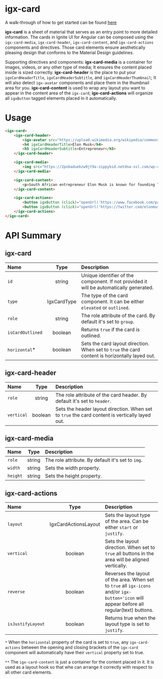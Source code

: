 # igx-card

A walk-through of how to get started can be found [here](https://www.infragistics.com/products/ignite-ui-angular/angular/components/card.html)

**igx-card** is a sheet of material that serves as an entry point to more detailed information. The cards in Ignite UI for Angular can be composed using the `igx-card-media`, `igx-card-header`, `igx-card-content`, and `igx-card-actions` components and directives. Those card elements ensure aesthetically pleasing design that conforms to the Material Design guidelines.

Supporting directives and components:
**igx-card-media** is a container for images, videos, or any other type of media; It ensures the content placed inside is sized correctly.
**igx-card-header** is the place to put your `igxCardHeaderTitle`, `igxCardHeaderSubtitle`, and `igxCardHeaderThumbnail`; It will also detect `igx-avatar` components and place them in the thumbnail area for you.
**igx-card-content** is used to wrap any layout you want to appear in the content area of the `igx-card`;
**igx-card-actions** will organize all `igxButton` tagged elements placed in it automatically.

# Usage
```html
<igx-card>
    <igx-card-header>
        <igx-avatar src="https://upload.wikimedia.org/wikipedia/commons/4/49/Elon_Musk_2015.jpg" [roundShape]="true"></igx-avatar>
        <h4 igxCardHeaderTitle>Elon Musk</h4>
        <h5 igxCardHeaderSubtitle>Entrepreneur</h5>
    </igx-card-header>

    <igx-card-media>
        <img src="https://2pobaduekzw9jt9a-zippykid.netdna-ssl.com/wp-content/uploads/2017/01/elon-musk.jpg">
    </igx-card-media>

    <igx-card-content>
        <p>South African entrepreneur Elon Musk is known for founding Tesla Motors and SpaceX, which launched a landmark commercial spacecraft in 2012.</p>
    </igx-card-content>

    <igx-card-actions>
        <button igxButton (click)="openUrl('https://www.facebook.com/pages/Elon-Musk/108250442531979')">Like</button>
        <button igxButton (click)="openUrl('https://twitter.com/elonmusk')">Share</button>
    </igx-card-actions>
</igx-card>
```
# API Summary 

## igx-card
| Name   |      Type      |  Description |
|:----------|:-------------:|:------|
| `id` | string | Unique identifier of the component. If not provided it will be automatically generated.|
| `type` | IgxCardType | The type of the card component. It can be either `elevated` or `outlined`. |
| `role` | string | The role attribute of the card. By default it's set to `group`. |
| `isCardOutlined` | boolean | Returns `true` if the card is outlined. |
| `horizontal`* | boolean | Sets the card layout direction. When set to `true` the card content is horizontally layed out. |

## igx-card-header
| Name   |      Type      |  Description |
|:----------|:-------------:|:------|
| `role` | string | The role attribute of the card header. By default it's set to `header`. |
| `vertical` | boolean | Sets the header layout direction. When set to `true` the card content is vertically layed out. |

## igx-card-media
| Name   |      Type      |  Description |
|:----------|:-------------:|:------|
| `role` | string | The role attribute. By default it's set to `img`. |
| `width` | string | Sets the width property. |
| `height` | string | Sets the height property. |

## igx-card-actions
| Name   |      Type      |  Description |
|:----------|:-------------:|:------|
| `layout` | IgxCardActionsLayout | Sets the layout type of the area. Can be either `start` or `justify`. |
| `vertical` | boolean | Sets the layout direction. When set to `true` all buttons in the area will be aligned vertically. |
| `reverse` | boolean | Reverses the layout of the area. When set to `true` all `igx-icons` and/or `igx-button='icon` will appear before all regular(text) buttons. |
| `isJustifyLayout` | boolean | Returns true when the layout type is set to `justify`. |


`*` When the `horizontal` property of the card is set to `true`, any `igx-card-actions` between the opening and closing brackets of the `igx-card` component will automatically have their `vertical` property set to true.

`**` The `igx-card-content` is just a container for the content placed in it. It is used as a layout hook so that whe can arrange it correctly with respect to all other card elements.
